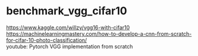 # benchmark_vgg_cifar10
https://www.kaggle.com/willzy/vgg16-with-cifar10  
https://machinelearningmastery.com/how-to-develop-a-cnn-from-scratch-for-cifar-10-photo-classification/  
youtube: Pytorch VGG implementation from scratch  
